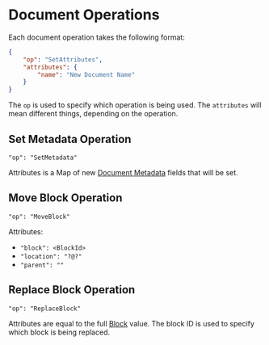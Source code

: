 # Document Operations

Each document operation takes the following format:

```json
{
    "op": "SetAttributes",
    "attributes": {
        "name": "New Document Name"
    }
}
```

The `op` is used to specify which operation is being used. The `attributes` will mean different things, depending on the operation.

## Set Metadata Operation

`"op": "SetMetadata"`

Attributes is a Map of new [Document Metadata](./document-state.md#document-metadata) fields that will be set.

## Move Block Operation

`"op": "MoveBlock"`

Attributes:

- `"block": <BlockId>`
- `"location": "?@?"`
- `"parent": ""`

## Replace Block Operation

`"op": "ReplaceBlock"`

Attributes are equal to the full [Block](./document-blocks.md) value. The block ID is used to specify which block is being replaced.